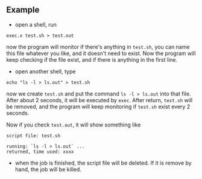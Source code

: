 ## Example
* open a shell, run
```
exec.x test.sh > test.out
```
now the program will monitor if there's anything in `test.sh`, you can name this file whatever you like, and it doesn't need to exist. Now the program will keep checking if the file exist, and if there is anything in the first line.

* open another shell, type
```
echo "ls -l > ls.out" > test.sh
```
now we create `test.sh` and put the command `ls -l > ls.out` into that file. After about 2 seconds, it will be executed by `exec`. After return, `test.sh` will be removed, and the program will keep monitoring if `test.sh` exist every 2 seconds.

Now if you check `test.out`, it will show something like
```
script file: test.sh

running: `ls -l > ls.out` ...
returned, time used: xxxx
```

* when the job is finished, the script file will be deleted. If it is remove by hand, the job will be killed.
